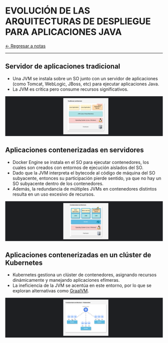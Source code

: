 # EVOLUCIÓN DE LAS ARQUITECTURAS DE DESPLIEGUE PARA APLICACIONES JAVA

[← Regresar a notas](../../README.md) <br>

---

## Servidor de aplicaciones tradicional
- Una JVM se instala sobre un SO junto con un servidor de aplicaciones (como Tomcat, WebLogic, JBoss, etc) para ejecutar aplicaciones Java.
- La JVM es crítica pero consume recursos significativos.

![Traditional architecture](./resources/traditional-architecture.png)

## Aplicaciones contenerizadas en servidores
- Docker Engine se instala en el SO para ejecutar contenedores, los cuales son creados con entornos de ejecución aislados del SO.
- Dado que la JVM interpreta el bytecode al código de máquina del SO subyacente, entonces su participación pierde sentido, ya que no hay un SO subyacente dentro de los contenedores.
- Además, la redundancia de múltiples JVMs en contenedores distintos resulta en un uso excesivo de recursos.

![Containerized architecture](./resources/containerized-architecture.png)

##  Aplicaciones contenerizadas en un clúster de Kubernetes
- Kubernetes gestiona un clúster de contenedores, asignando recursos dinámicamente y manejando aplicaciones efímeras.
- La ineficiencia de la JVM se acentúa en este entorno, por lo que se exploran alternativas como <u>GraalVM</u>.

![Containerized arch+k8s](./resources/containerized-arch+k8s.png)
